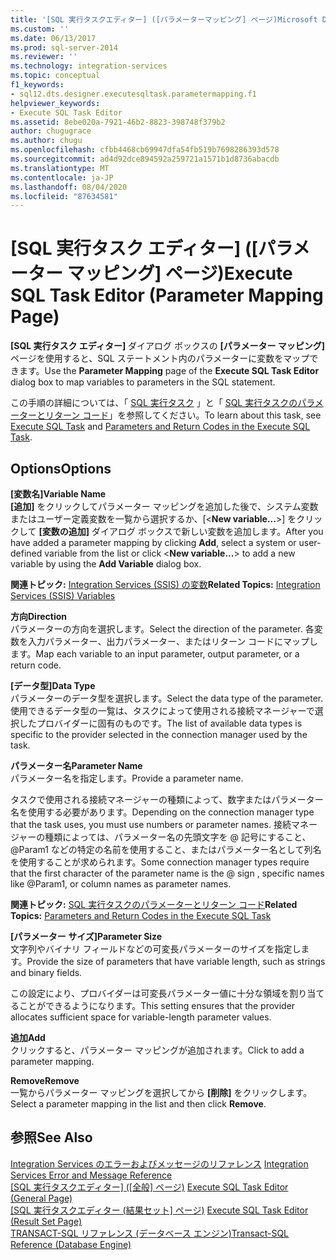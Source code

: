 ```yaml
---
title: '[SQL 実行タスクエディター] ([パラメーターマッピング] ページ)Microsoft Docs'
ms.custom: ''
ms.date: 06/13/2017
ms.prod: sql-server-2014
ms.reviewer: ''
ms.technology: integration-services
ms.topic: conceptual
f1_keywords:
- sql12.dts.designer.executesqltask.parametermapping.f1
helpviewer_keywords:
- Execute SQL Task Editor
ms.assetid: 8ebe020a-7921-46b2-8823-398748f379b2
author: chugugrace
ms.author: chugu
ms.openlocfilehash: cfbb4468cb69947dfa54fb519b7698286393d578
ms.sourcegitcommit: ad4d92dce894592a259721a1571b1d8736abacdb
ms.translationtype: MT
ms.contentlocale: ja-JP
ms.lasthandoff: 08/04/2020
ms.locfileid: "87634581"
---
```

# <a name="execute-sql-task-editor-parameter-mapping-page"></a><span data-ttu-id="d799a-102">[SQL 実行タスク エディター] ([パラメーター マッピング] ページ)</span><span class="sxs-lookup"><span data-stu-id="d799a-102">Execute SQL Task Editor (Parameter Mapping Page)</span></span>
  <span data-ttu-id="d799a-103">**[SQL 実行タスク エディター]** ダイアログ ボックスの **[パラメーター マッピング]** ページを使用すると、SQL ステートメント内のパラメーターに変数をマップできます。</span><span class="sxs-lookup"><span data-stu-id="d799a-103">Use the **Parameter Mapping** page of the **Execute SQL Task Editor** dialog box to map variables to parameters in the SQL statement.</span></span>  
  
 <span data-ttu-id="d799a-104">この手順の詳細については、「 [SQL 実行タスク](control-flow/execute-sql-task.md) 」と「 [SQL 実行タスクのパラメーターとリターン コード](../../2014/integration-services/parameters-and-return-codes-in-the-execute-sql-task.md)」を参照してください。</span><span class="sxs-lookup"><span data-stu-id="d799a-104">To learn about this task, see [Execute SQL Task](control-flow/execute-sql-task.md) and [Parameters and Return Codes in the Execute SQL Task](../../2014/integration-services/parameters-and-return-codes-in-the-execute-sql-task.md).</span></span>  
  
## <a name="options"></a><span data-ttu-id="d799a-105">Options</span><span class="sxs-lookup"><span data-stu-id="d799a-105">Options</span></span>  
 <span data-ttu-id="d799a-106">**[変数名]**</span><span class="sxs-lookup"><span data-stu-id="d799a-106">**Variable Name**</span></span>  
 <span data-ttu-id="d799a-107">**[追加]** をクリックしてパラメーター マッピングを追加した後で、システム変数またはユーザー定義変数を一覧から選択するか、[\<**New variable...**>] をクリックして **[変数の追加]** ダイアログ ボックスで新しい変数を追加します。</span><span class="sxs-lookup"><span data-stu-id="d799a-107">After you have added a parameter mapping by clicking **Add**, select a system or user-defined variable from the list or click \<**New variable...**> to add a new variable by using the **Add Variable** dialog box.</span></span>  
  
 <span data-ttu-id="d799a-108">**関連トピック:** [Integration Services &#40;SSIS&#41; の変数](integration-services-ssis-variables.md)</span><span class="sxs-lookup"><span data-stu-id="d799a-108">**Related Topics:** [Integration Services &#40;SSIS&#41; Variables](integration-services-ssis-variables.md)</span></span>  
  
 <span data-ttu-id="d799a-109">**方向**</span><span class="sxs-lookup"><span data-stu-id="d799a-109">**Direction**</span></span>  
 <span data-ttu-id="d799a-110">パラメーターの方向を選択します。</span><span class="sxs-lookup"><span data-stu-id="d799a-110">Select the direction of the parameter.</span></span> <span data-ttu-id="d799a-111">各変数を入力パラメーター、出力パラメーター、またはリターン コードにマップします。</span><span class="sxs-lookup"><span data-stu-id="d799a-111">Map each variable to an input parameter, output parameter, or a return code.</span></span>  
  
 <span data-ttu-id="d799a-112">**[データ型]**</span><span class="sxs-lookup"><span data-stu-id="d799a-112">**Data Type**</span></span>  
 <span data-ttu-id="d799a-113">パラメーターのデータ型を選択します。</span><span class="sxs-lookup"><span data-stu-id="d799a-113">Select the data type of the parameter.</span></span> <span data-ttu-id="d799a-114">使用できるデータ型の一覧は、タスクによって使用される接続マネージャーで選択したプロバイダーに固有のものです。</span><span class="sxs-lookup"><span data-stu-id="d799a-114">The list of available data types is specific to the provider selected in the connection manager used by the task.</span></span>  
  
 <span data-ttu-id="d799a-115">**パラメーター名**</span><span class="sxs-lookup"><span data-stu-id="d799a-115">**Parameter Name**</span></span>  
 <span data-ttu-id="d799a-116">パラメーター名を指定します。</span><span class="sxs-lookup"><span data-stu-id="d799a-116">Provide a parameter name.</span></span>  
  
 <span data-ttu-id="d799a-117">タスクで使用される接続マネージャーの種類によって、数字またはパラメーター名を使用する必要があります。</span><span class="sxs-lookup"><span data-stu-id="d799a-117">Depending on the connection manager type that the task uses, you must use numbers or parameter names.</span></span> <span data-ttu-id="d799a-118">接続マネージャーの種類によっては、パラメーター名の先頭文字を \@ 記号にすること、\@Param1 などの特定の名前を使用すること、またはパラメーター名として列名を使用することが求められます。</span><span class="sxs-lookup"><span data-stu-id="d799a-118">Some connection manager types require that the first character of the parameter name is the \@ sign , specific names like \@Param1, or column names as parameter names.</span></span>  
  
 <span data-ttu-id="d799a-119">**関連トピック:** [SQL 実行タスクのパラメーターとリターン コード](../../2014/integration-services/parameters-and-return-codes-in-the-execute-sql-task.md)</span><span class="sxs-lookup"><span data-stu-id="d799a-119">**Related Topics:** [Parameters and Return Codes in the Execute SQL Task](../../2014/integration-services/parameters-and-return-codes-in-the-execute-sql-task.md)</span></span>  
  
 <span data-ttu-id="d799a-120">**[パラメーター サイズ]**</span><span class="sxs-lookup"><span data-stu-id="d799a-120">**Parameter Size**</span></span>  
 <span data-ttu-id="d799a-121">文字列やバイナリ フィールドなどの可変長パラメーターのサイズを指定します。</span><span class="sxs-lookup"><span data-stu-id="d799a-121">Provide the size of parameters that have variable length, such as strings and binary fields.</span></span>  
  
 <span data-ttu-id="d799a-122">この設定により、プロバイダーは可変長パラメーター値に十分な領域を割り当てることができるようになります。</span><span class="sxs-lookup"><span data-stu-id="d799a-122">This setting ensures that the provider allocates sufficient space for variable-length parameter values.</span></span>  
  
 <span data-ttu-id="d799a-123">**追加**</span><span class="sxs-lookup"><span data-stu-id="d799a-123">**Add**</span></span>  
 <span data-ttu-id="d799a-124">クリックすると、パラメーター マッピングが追加されます。</span><span class="sxs-lookup"><span data-stu-id="d799a-124">Click to add a parameter mapping.</span></span>  
  
 <span data-ttu-id="d799a-125">**Remove**</span><span class="sxs-lookup"><span data-stu-id="d799a-125">**Remove**</span></span>  
 <span data-ttu-id="d799a-126">一覧からパラメーター マッピングを選択してから **[削除]** をクリックします。</span><span class="sxs-lookup"><span data-stu-id="d799a-126">Select a parameter mapping in the list and then click **Remove**.</span></span>  
  
## <a name="see-also"></a><span data-ttu-id="d799a-127">参照</span><span class="sxs-lookup"><span data-stu-id="d799a-127">See Also</span></span>  
 <span data-ttu-id="d799a-128">[Integration Services のエラーおよびメッセージのリファレンス](../../2014/integration-services/integration-services-error-and-message-reference.md) </span><span class="sxs-lookup"><span data-stu-id="d799a-128">[Integration Services Error and Message Reference](../../2014/integration-services/integration-services-error-and-message-reference.md) </span></span>  
 <span data-ttu-id="d799a-129">[[SQL 実行タスクエディター] &#40;[全般] ページ&#41;](general-page-of-integration-services-designers-options.md) </span><span class="sxs-lookup"><span data-stu-id="d799a-129">[Execute SQL Task Editor &#40;General Page&#41;](general-page-of-integration-services-designers-options.md) </span></span>  
 <span data-ttu-id="d799a-130">[[SQL 実行タスクエディター &#40;結果セット] ページ&#41;](../../2014/integration-services/execute-sql-task-editor-result-set-page.md) </span><span class="sxs-lookup"><span data-stu-id="d799a-130">[Execute SQL Task Editor &#40;Result Set Page&#41;](../../2014/integration-services/execute-sql-task-editor-result-set-page.md) </span></span>  
 [<span data-ttu-id="d799a-131">TRANSACT-SQL リファレンス &#40;データベース エンジン&#41;</span><span class="sxs-lookup"><span data-stu-id="d799a-131">Transact-SQL Reference &#40;Database Engine&#41;</span></span>](/sql/t-sql/language-reference)  
  
  
